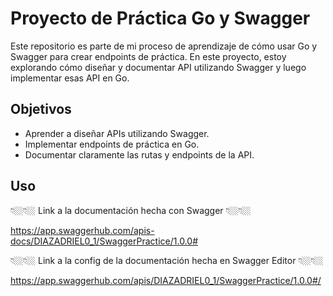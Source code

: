 # Proyecto de Práctica Go y Swagger

Este repositorio es parte de mi proceso de aprendizaje de cómo usar Go y Swagger para crear endpoints de práctica. En este proyecto, estoy explorando cómo diseñar y documentar API utilizando Swagger y luego implementar esas API en Go.

## Objetivos

- Aprender a diseñar APIs utilizando Swagger.
- Implementar endpoints de práctica en Go.
- Documentar claramente las rutas y endpoints de la API.

## Uso

👇🏼👇🏼 Link a la documentación hecha con Swagger 👇🏼👇🏼

https://app.swaggerhub.com/apis-docs/DIAZADRIEL0_1/SwaggerPractice/1.0.0#

👇🏼👇🏼 Link a la config de la documentación hecha en Swagger Editor 👇🏼👇🏼

https://app.swaggerhub.com/apis/DIAZADRIEL0_1/SwaggerPractice/1.0.0#/
